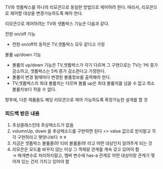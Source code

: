 TV와 셋톱박스를 하나의 리모콘으로 동일한 방법으로 제어하려 한다.
따라서, 리모콘으로 제어할 대상을 변경가능하도록 해야 한다.

리모콘으로 제어하려는 TV와 셋톱박스 기능은 다음과 같다.

전원 on/off 기능
- 전원 on/off의 동작은 TV,셋톱박스 모두 같다고 가정

볼륨 up/down 기능
- 볼륨의 up/down 기능은 TV,셋톱박스가 각기 다르며 그 구현으로는
TV는 1씩 증가 감소하고, 셋톱박스는 5씩 증가 감소한다고 가정한다.
- 볼륨이 변경 될때마다 변경된 볼륨정보를 출력해야 한다.
- TV,셋톱박스의 최대 볼륨치는 다르며 볼륨 up은 최대 볼륨치를 넘을 수 없고
  최소 볼륨치보다 작을 수 없다.

향후에, 다른 제품들도 해당 리모콘으로 제어 가능하도록 확장가능한 설계를 할 것

### 피드백 받은 내용 
1. 추상클래스인데 추상메소드가 없음
2. volumnUp, down 을 추상메소드를 구현하면 된다 => value 값으로 받지말고 각각 구현하라고 햇엇나보다 ㅎㅎ
3. 지금은 셋톱박스 볼륨올려! 티비 볼륨올려! 라고 어떤 대상인지 알려주게 되는 것
4. 리모콘은 모드를 바꾸지 않는 이상 그 객체랑 관계를 계속 갖고 있어야 함<br>
→ 매개변수로 처리하지말고, 멤버 변수에 has-a 관계로 어떤 대상이랑 관계가 맺어져 있는 건지 가지고 있어야 함